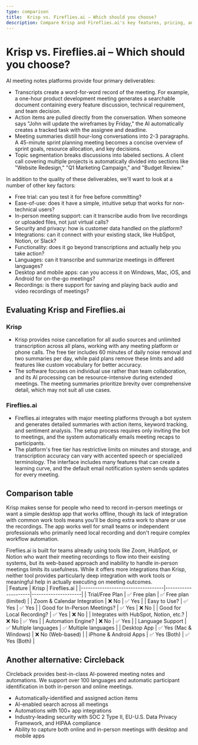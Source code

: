```yaml
---
type: comparison
title:  Krisp vs. Fireflies.ai – Which should you choose?
description: Compare Krisp and Fireflies.ai's key features, pricing, and use cases to find the best AI meeting assistant for your needs, plus discover Circleback as an alternative.
---
```


# Krisp vs. Fireflies.ai – Which should you choose?  
AI meeting notes platforms provide four primary deliverables:  
  
* Transcripts create a word-for-word record of the meeting. For example, a one-hour product development meeting generates a searchable document containing every feature discussion, technical requirement, and team decision.  
* Action items are pulled directly from the conversation. When someone says "John will update the wireframes by Friday," the AI automatically creates a tracked task with the assignee and deadline.  
* Meeting summaries distill hour-long conversations into 2-3 paragraphs. A 45-minute sprint planning meeting becomes a concise overview of sprint goals, resource allocation, and key decisions.  
* Topic segmentation breaks discussions into labeled sections. A client call covering multiple projects is automatically divided into sections like "Website Redesign," "Q1 Marketing Campaign," and "Budget Review."  
  
In addition to the quality of these deliverables, we'll want to look at a number of other key factors:  
  
* Free trial: can you test it for free before committing?  
* Ease-of-use: does it have a simple, intuitive setup that works for non-technical users?  
* In-person meeting support: can it transcribe audio from live recordings or uploaded files, not just virtual calls?  
* Security and privacy: how is customer data handled on the platform?  
* Integrations: can it connect with your existing stack, like HubSpot, Notion, or Slack?  
* Functionality: does it go beyond transcriptions and actually help you take action?  
* Languages: can it transcribe and summarize meetings in different languages?  
* Desktop and mobile apps: can you access it on Windows, Mac, iOS, and Android for on-the-go meetings?  
* Recordings: is there support for saving and playing back audio and video recordings of meetings?    
## Evaluating Krisp and Fireflies.ai  
### Krisp
* Krisp provides noise cancellation for all audio sources and unlimited transcription across all plans, working with any meeting platform or phone calls. The free tier includes 60 minutes of daily noise removal and two summaries per day, while paid plans remove these limits and add features like custom vocabulary for better accuracy.
* The software focuses on individual use rather than team collaboration, and its AI processing can be resource-intensive during extended meetings. The meeting summaries prioritize brevity over comprehensive detail, which may not suit all use cases.

### Fireflies.ai
* Fireflies.ai integrates with major meeting platforms through a bot system and generates detailed summaries with action items, keyword tracking, and sentiment analysis. The setup process requires only inviting the bot to meetings, and the system automatically emails meeting recaps to participants.
* The platform's free tier has restrictive limits on minutes and storage, and transcription accuracy can vary with accented speech or specialized terminology. The interface includes many features that can create a learning curve, and the default email notification system sends updates for every meeting.  
## Comparison table    
Krisp makes sense for people who need to record in-person meetings or want a simple desktop app that works offline, though its lack of integration with common work tools means you'll be doing extra work to share or use the recordings. The app works well for small teams or independent professionals who primarily need local recording and don't require complex workflow automation.

Fireflies.ai is built for teams already using tools like Zoom, HubSpot, or Notion who want their meeting recordings to flow into their existing systems, but its web-based approach and inability to handle in-person meetings limits its usefulness. While it offers more integrations than Krisp, neither tool provides particularly deep integration with work tools or meaningful help in actually executing on meeting outcomes.  
| Feature                           | Krisp               | Fireflies.ai        |
|-----------------------------------|---------------------|---------------------|
| Trial/Free Plan                   | ✅ Free plan        | ✅ Free plan (limited) |
| Zoom & Calendar Integration       | ❌ No               | ✅ Yes              |
| Easy to Use?                      | ✅ Yes              | ✅ Yes              |
| Good for In-Person Meetings?      | ✅ Yes              | ❌ No               |
| Good for Local Recording?         | ✅ Yes              | ❌ No               |
| Integrates with HubSpot, Notion, etc.? | ❌ No           | ✅ Yes              |
| Automation Engine?                | ❌ No               | ✅ Yes              |
| Language Support                  | ✅ Multiple languages | ✅ Multiple languages |
| Desktop App                       | ✅ Yes (Mac & Windows) | ❌ No (Web-based) |
| iPhone & Android Apps             | ✅ Yes (Both)       | ✅ Yes (Both)       |  
## Another alternative: Circleback  
Circleback provides best-in-class AI-powered meeting notes and automations. We support over 100 languages and automatic participant identification in both in-person and online meetings.  
  
* Automatically-identified and assigned action items  
* AI-enabled search across all meetings  
* Automations with 100+ app integrations  
* Industry-leading security with SOC 2 Type II, EU-U.S. Data Privacy Framework, and HIPAA compliance  
* Ability to capture both online and in-person meetings with desktop and mobile apps  